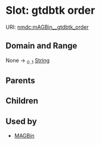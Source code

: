 
# Slot: gtdbtk order




URI: [nmdc:mAGBin__gtdbtk_order](https://microbiomedata/meta/mAGBin__gtdbtk_order)


## Domain and Range

None &#8594;  <sub>0..1</sub> [String](types/String.md)

## Parents


## Children


## Used by

 * [MAGBin](MAGBin.md)
